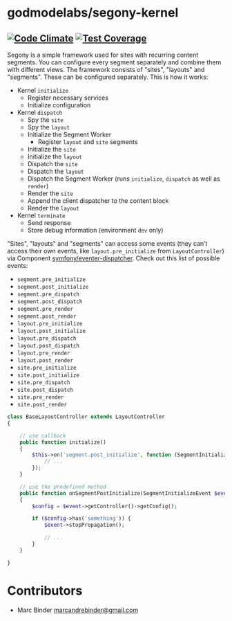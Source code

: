 # godmodelabs/segony-kernel
## [![Code Climate](https://codeclimate.com/github/godmodelabs/segony-kernel/badges/gpa.svg)](https://codeclimate.com/github/godmodelabs/segony-kernel) [![Test Coverage](https://codeclimate.com/github/godmodelabs/segony-kernel/badges/coverage.svg)](https://codeclimate.com/github/godmodelabs/segony-kernel)
Segony is a simple framework used for sites with recurring content segments. You can configure every segment separately and combine them with different views.
The framework consists of "sites", "layouts" and "segments". These can be configured separately. This is how it works:

- Kernel `initialize`
    - Register necessary services
    - Initialize configuration
- Kernel `dispatch`
    - Spy the `site`
    - Spy the `layout`
    - Initialize the Segment Worker
        - Register `layout` and `site` segments
    - Initialize the `site`
    - Initialize the `layout`
    - Dispatch the `site`
    - Dispatch the `layout`
    - Dispatch the Segment Worker (runs `initialize`, `dispatch` as well as `render`)
    - Render the `site`
    - Append the client dispatcher to the content block
    - Render the `layout`
- Kernel `terminate`
    - Send response
    - Store debug information (environment `dev` only)

"Sites", "layouts" and "segments" can access some events (they can’t access their own events, like `layout.pre_initialize` from `LayoutController`) via Component
[symfony/eventer-dispatcher](http://symfony.com/doc/current/components/event_dispatcher/introduction.html). Check out this list of possible events:

- `segment.pre_initialize`
- `segment.post_initialize`
- `segment.pre_dispatch`
- `segment.post_dispatch`
- `segment.pre_render`
- `segment.post_render`
- `layout.pre_initialize`
- `layout.post_initialize`
- `layout.pre_dispatch`
- `layout.post_dispatch`
- `layout.pre_render`
- `layout.post_render`
- `site.pre_initialize`
- `site.post_initialize`
- `site.pre_dispatch`
- `site.post_dispatch`
- `site.pre_render`
- `site.post_render`

```php
class BaseLayoutController extends LayoutController
{

    // use callback
    public function initialize()
    {
        $this->on('segment.post_initialize', function (SegmentInitializeEvent $event) {
            // ...
        });
    }

    // use the predefined method
    public function onSegmentPostInitialize(SegmentInitializeEvent $event)
    {
        $config = $event->getController()->getConfig();

        if ($config->has('something')) {
            $event->stopPropagation();

            // ...
        }
    }

}
```

# Contributors
- Marc Binder <marcandrebinder@gmail.com>